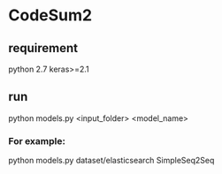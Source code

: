 # CodeSum2

## requirement
python 2.7
keras>=2.1
## run

python models.py <input_folder> <model_name>
### For example:
python models.py dataset/elasticsearch SimpleSeq2Seq